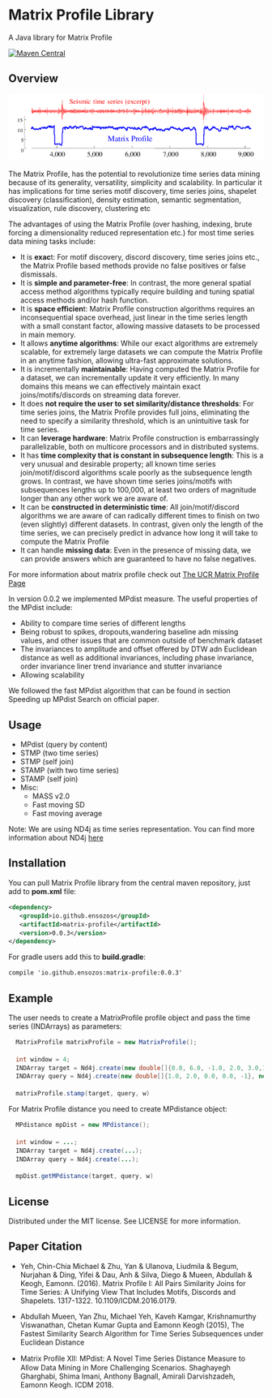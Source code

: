 # Matrix Profile Library
A Java library for Matrix Profile

[![Maven Central](https://maven-badges.herokuapp.com/maven-central/io.github.ensozos/matrix-profile/badge.svg)](https://maven-badges.herokuapp.com/maven-central/io.github.ensozos/matrix-profile)


Overview
-------------------------
<p align="center">
   <img src="images/matrix_profile.png" width="700" alt="matrix profile exmple">
</p>

The Matrix Profile, has the potential to revolutionize time series data mining because 
of its generality, versatility, simplicity and scalability.  In particular it has implications 
for time series motif discovery, time series joins, shapelet discovery (classification),
density estimation, semantic segmentation, visualization, rule discovery, clustering etc 

The advantages of using the Matrix Profile (over hashing, indexing, brute forcing a dimensionality reduced representation etc.) for most time series data mining tasks include:

- It is **exac**t: For motif discovery, discord discovery, time series joins etc., the Matrix Profile based methods provide no false positives or false dismissals.
- It is **simple and parameter-free**: In contrast, the more general spatial access method algorithms typically require building and tuning spatial access methods and/or hash function.
- It is **space efficien**t: Matrix Profile construction algorithms requires an inconsequential space overhead, just linear in the time series length with a small constant factor, allowing massive datasets to be processed in main memory.
- It allows **anytime algorithms**: While our exact algorithms are extremely scalable, for extremely large datasets we can compute the Matrix Profile in an anytime fashion, allowing ultra-fast approximate solutions.
- It is incrementally **maintainable**: Having computed the Matrix Profile for a dataset, we can incrementally update it very efficiently. In many domains this means we can effectively maintain exact joins/motifs/discords on streaming data forever.
- It does **not require the user to set similarity/distance thresholds**: For time series joins, the Matrix Profile provides full joins, eliminating the need to specify a similarity threshold, which is an unintuitive task for time series.
- It can **leverage hardware**: Matrix Profile construction is embarrassingly parallelizable, both on multicore processors and in distributed systems.
- It has **time complexity that is constant in subsequence length**: This is a very unusual and desirable property; all known time series join/motif/discord algorithms scale poorly as the subsequence length grows. In contrast, we have shown time series joins/motifs with subsequences lengths up to 100,000, at least two orders of magnitude longer than any other work we are aware of.
- It can be **constructed in deterministic time**: All join/motif/discord algorithms we are aware of can radically different times to finish on two (even slightly) different datasets. In contrast, given only the length of the time series, we can precisely predict in advance how long it will take to compute the Matrix Profile
- It can handle **missing data**: Even in the presence of missing data, we can provide answers which are guaranteed to have no false negatives.

For more information about matrix profile check out [The UCR Matrix Profile Page](http://www.cs.ucr.edu/~eamonn/MatrixProfile.html)

In version 0.0.2 we implemented MPdist measure. The useful properties of the MPdist include:
- Ability to compare time series of different lengths
- Being robust to spikes, dropouts,wandering baseline adn missing values, and other issues that are common 
outside of benchmark dataset
- The invariances to amplitude and offset offered by DTW adn Euclidean distance as well as additional invariances, 
including phase invariance, order invariance liner trend invariance and stutter invariance
- Allowing scalability

We followed the fast MPdist algorithm that can be found in section
Speeding up MPdist Search on official paper.

Usage
-------------------------
- MPdist (query by content)
- STMP (two time series)
- STMP (self join)
- STAMP (with two time series)
- STAMP (self join)
- Misc:
    * MASS v2.0
    * Fast moving SD
    * Fast moving average
        
Note: We are using ND4j as time series representation. You can find more information about ND4j [here](https://deeplearning4j.org/docs/latest/nd4j-overview)  

Installation
-------------------------
You can pull Matrix Profile library from the central maven repository, just add to **pom.xml** file:
```xml
<dependency>
   <groupId>io.github.ensozos</groupId>
   <artifactId>matrix-profile</artifactId>
   <version>0.0.3</version>
</dependency>
```

For gradle users add this to **build.gradle**:

```xml
compile 'io.github.ensozos:matrix-profile:0.0.3'
```

Example
--------------------------
The user needs to create a MatrixProfile profile object and pass the time series (INDArrays) as parameters:

```Java
  MatrixProfile matrixProfile = new MatrixProfile();
  
  int window = 4;
  INDArray target = Nd4j.create(new double[]{0.0, 6.0, -1.0, 2.0, 3.0,1.0,4.0}, new int[]{1, 7});
  INDArray query = Nd4j.create(new double[]{1.0, 2.0, 0.0, 0.0, -1}, new int[]{1, 5});

  matrixProfile.stamp(target, query, w)
```

For Matrix Profile distance you need to create MPdistance object:

```Java
  MPdistance mpDist = new MPdistance();
  
  int window = ...;
  INDArray target = Nd4j.create(...);
  INDArray query = Nd4j.create(...);

  mpDist.getMPdistance(target, query, w)
```

License
--------------------------
Distributed under the MIT license. See LICENSE for more information.


Paper Citation
-------------------------

- Yeh, Chin-Chia Michael & Zhu, Yan & Ulanova, Liudmila & Begum, Nurjahan & Ding, Yifei & Dau, Anh & Silva, Diego & Mueen, Abdullah & Keogh, Eamonn. (2016). Matrix Profile I: All Pairs Similarity Joins for Time Series: A Unifying View That Includes Motifs, Discords and Shapelets. 1317-1322. 10.1109/ICDM.2016.0179. 

- Abdullah Mueen, Yan Zhu, Michael Yeh, Kaveh Kamgar, Krishnamurthy Viswanathan, Chetan Kumar Gupta and Eamonn Keogh (2015), The Fastest Similarity Search Algorithm for Time Series Subsequences under Euclidean Distance

- Matrix Proﬁle XII: MPdist: A Novel Time Series Distance Measure to Allow Data Mining in More Challenging Scenarios. Shaghayegh Gharghabi, Shima Imani, Anthony Bagnall, Amirali Darvishzadeh, Eamonn Keogh. ICDM 2018.

